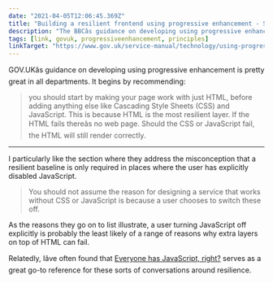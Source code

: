 ```yaml
---
date: "2021-04-05T12:06:45.369Z"
title: "Building a resilient frontend using progressive enhancement - Service Manual - GOV.UK"
description: "The BBCâs guidance on developing using progressive enhancement is pretty great in all departments"
tags: [link, govuk, progressiveenhancement, principles]
linkTarget: "https://www.gov.uk/service-manual/technology/using-progressive-enhancement"
---
```

GOV.UKâs guidance on developing using progressive enhancement is pretty great in all departments. It begins by recommending:

> you should start by making your page work with just HTML, before adding anything else like Cascading Style Sheets (CSS) and JavaScript. This is because HTML is the most resilient layer. If the HTML fails thereâs no web page. Should the CSS or JavaScript fail, the HTML will still render correctly.
---

I particularly like the section where they address the misconception that a resilient baseline is only required in places where the user has explicitly disabled JavaScript.

> You should not assume the reason for designing a service that works without CSS or JavaScript is because a user chooses to switch these off.

As the reasons they go on to list illustrate, a user turning JavaScript off explicitly is probably the least likely of a range of reasons why extra layers on top of HTML can fail.

Relatedly, Iâve often found that [Everyone has JavaScript, right?](https://kryogenix.org/code/browser/everyonehasjs.html) serves as a great go-to reference for these sorts of conversations around resilience.